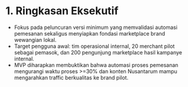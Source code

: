 # 1. Ringkasan Eksekutif

- Fokus pada peluncuran versi minimum yang memvalidasi automasi pemesanan sekaligus menyiapkan fondasi marketplace brand wewangian lokal.
- Target pengguna awal: tim operasional internal, 20 merchant pilot sebagai pemasok, dan 200 pengunjung marketplace hasil kampanye internal.
- MVP diharapkan membuktikan bahwa automasi proses pemesanan mengurangi waktu proses >=30% dan konten Nusantarum mampu mengarahkan traffic berkualitas ke brand pilot.
